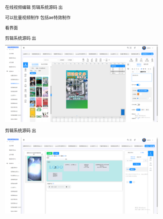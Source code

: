 在线视频编辑 剪辑系统源码 出



可以批量视频制作 包括ae特效制作



看界面



 剪辑系统源码 出

<img src="photo/1.png" >



 剪辑系统源码 出

<img src="photo/2.png" >